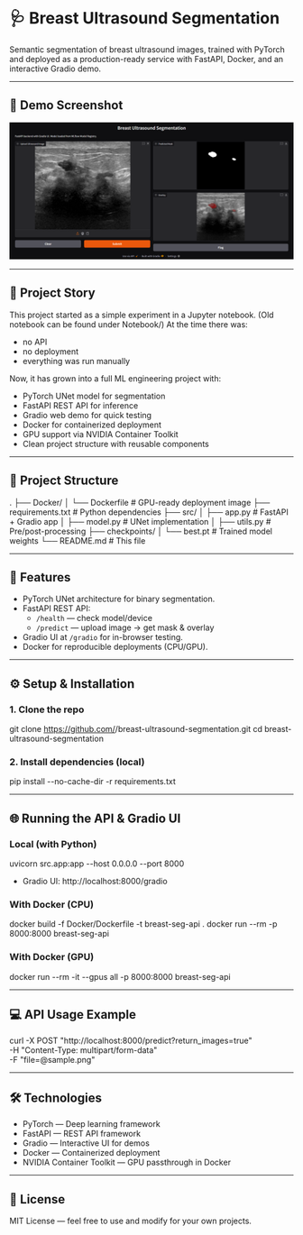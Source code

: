 # 🩺 Breast Ultrasound Segmentation

Semantic segmentation of breast ultrasound images, trained with PyTorch and deployed as a production-ready service with FastAPI, Docker, and an interactive Gradio demo.

---

## 📸 Demo Screenshot
![Gradio Demo](Assets/demo.png)

---

## 📖 Project Story
This project started as a simple experiment in a Jupyter notebook. (Old notebook can be found under Notebook/)
At the time there was:
- no API  
- no deployment  
- everything was run manually  

Now, it has grown into a full ML engineering project with:
- PyTorch UNet model for segmentation  
- FastAPI REST API for inference  
- Gradio web demo for quick testing  
- Docker for containerized deployment  
- GPU support via NVIDIA Container Toolkit  
- Clean project structure with reusable components  

---

## 📂 Project Structure

.
├── Docker/
│   └── Dockerfile       # GPU-ready deployment image
├── requirements.txt     # Python dependencies
├── src/
│   ├── app.py           # FastAPI + Gradio app
│   ├── model.py         # UNet implementation
│   ├── utils.py         # Pre/post-processing
├── checkpoints/
│   └── best.pt          # Trained model weights
└── README.md            # This file

---

## 🚀 Features

- PyTorch UNet architecture for binary segmentation.  
- FastAPI REST API:
  - `/health` — check model/device  
  - `/predict` — upload image → get mask & overlay  
- Gradio UI at `/gradio` for in-browser testing.  
- Docker for reproducible deployments (CPU/GPU).  

---

## ⚙️ Setup & Installation

### 1. Clone the repo
git clone https://github.com/<your-username>/breast-ultrasound-segmentation.git
cd breast-ultrasound-segmentation

### 2. Install dependencies (local)
pip install --no-cache-dir -r requirements.txt

---

## 🌐 Running the API & Gradio UI

### Local (with Python)
uvicorn src.app:app --host 0.0.0.0 --port 8000

- Gradio UI: http://localhost:8000/gradio

### With Docker (CPU)
docker build -f Docker/Dockerfile -t breast-seg-api .
docker run --rm -p 8000:8000 breast-seg-api

### With Docker (GPU)
docker run --rm -it --gpus all -p 8000:8000 breast-seg-api

---

## 💻 API Usage Example

curl -X POST "http://localhost:8000/predict?return_images=true" \
  -H "Content-Type: multipart/form-data" \
  -F "file=@sample.png"

---

## 🛠️ Technologies

- PyTorch — Deep learning framework  
- FastAPI — REST API framework  
- Gradio — Interactive UI for demos  
- Docker — Containerized deployment  
- NVIDIA Container Toolkit — GPU passthrough in Docker  

---

## 📜 License
MIT License — feel free to use and modify for your own projects.
